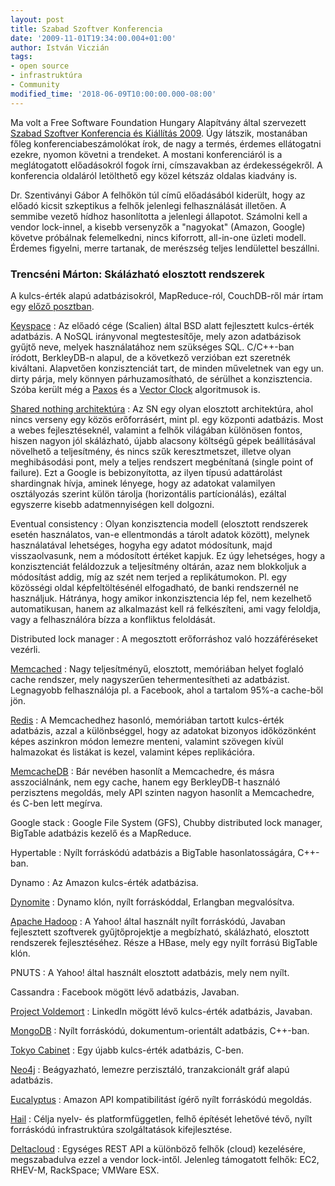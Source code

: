```yaml
---
layout: post
title: Szabad Szoftver Konferencia
date: '2009-11-01T19:34:00.004+01:00'
author: István Viczián
tags:
- open source
- infrastruktúra
- Community
modified_time: '2018-06-09T10:00:00.000-08:00'
---
```


Ma volt a Free Software Foundation Hungary Alapítvány által szervezett
[Szabad Szoftver Konferencia és Kiállítás
2009](http://konf.fsf.hu/cgis/ossc/2009/index). Úgy látszik, mostanában
főleg konferenciabeszámolókat írok, de nagy a termés, érdemes
ellátogatni ezekre, nyomon követni a trendeket. A mostani konferenciáról
is a meglátogatott előadásokról fogok írni, címszavakban az
érdekességekről. A konferencia oldaláról letölthető egy közel kétszáz
oldalas kiadvány is.

Dr. Szentiványi Gábor A felhőkön túl című előadásából kiderült, hogy az
előadó kicsit szkeptikus a felhők jelenlegi felhasználását illetően. A
semmibe vezető hídhoz hasonlította a jelenlegi állapotot. Számolni kell
a vendor lock-innel, a kisebb versenyzők a "nagyokat" (Amazon, Google)
követve próbálnak felemelkedni, nincs kiforrott, all-in-one üzleti
modell. Érdemes figyelni, merre tartanak, de merészség teljes
lendülettel beszállni.

### Trencséni Márton: Skálázható elosztott rendszerek

A kulcs-érték alapú adatbázisokról, MapReduce-ról, CouchDB-ről már írtam
egy [előző posztban](/2009/10/06/web-konferencia-2009.html).

[Keyspace](http://scalien.com/keyspace/)
:   Az előadó cége (Scalien) által BSD alatt fejlesztett kulcs-érték
    adatbázis. A NoSQL irányvonal megtestesítője, mely azon adatbázisok
    gyűjtő neve, melyek használatához nem szükséges SQL. C/C++-ban
    íródott, BerkleyDB-n alapul, de a következő verzióban ezt szeretnék
    kiváltani. Alapvetően konzisztenciát tart, de minden műveletnek van
    egy un. dirty párja, mely könnyen párhuzamosítható, de sérülhet a
    konzisztencia. Szóba került még a
    [Paxos](http://en.wikipedia.org/wiki/Paxos_algorithm) és a [Vector
    Clock](http://en.wikipedia.org/wiki/Vector_clock) algoritmusok is.

[Shared nothing architektúra](http://en.wikipedia.org/wiki/Shared_nothing_architecture)
:   Az SN egy olyan elosztott architektúra, ahol nincs verseny egy közös
    erőforrásért, mint pl. egy központi adatbázis. Most a webes
    fejlesztéseknél, valamint a felhők világában különösen fontos,
    hiszen nagyon jól skálázható, újabb alacsony költségű gépek
    beállításával növelhető a teljesítmény, és nincs szűk
    keresztmetszet, illetve olyan meghibásodási pont, mely a teljes
    rendszert megbénítaná (single point of failure). Ezt a Google is
    bebizonyította, az ilyen típusú adattárolást shardingnak hívja,
    aminek lényege, hogy az adatokat valamilyen osztályozás szerint
    külön tárolja (horizontális partícionálás), ezáltal egyszerre kisebb
    adatmennyiségen kell dolgozni.

Eventual consistency
:   Olyan konzisztencia modell (elosztott rendszerek esetén használatos,
    van-e ellentmondás a tárolt adatok között), melynek használatával
    lehetséges, hogyha egy adatot módosítunk, majd visszaolvasunk, nem a
    módosított értéket kapjuk. Ez úgy lehetséges, hogy a konzisztenciát
    feláldozzuk a teljesítmény oltárán, azaz nem blokkoljuk a módosítást
    addig, míg az szét nem terjed a replikátumokon. Pl. egy közösségi
    oldal képfeltöltésénél elfogadható, de banki rendszernél ne
    használjuk. Hátránya, hogy amikor inkonzisztencia lép fel, nem
    kezelhető automatikusan, hanem az alkalmazást kell rá felkészíteni,
    ami vagy feloldja, vagy a felhasználóra bízza a konfliktus
    feloldását.

Distributed lock manager
:   A megosztott erőforráshoz való hozzáféréseket vezérli.

[Memcached](http://www.danga.com/memcached/)
:   Nagy teljesítményű, elosztott, memóriában helyet foglaló cache
    rendszer, mely nagyszerűen tehermentesítheti az adatbázist.
    Legnagyobb felhasználója pl. a Facebook, ahol a tartalom 95%-a
    cache-ből jön.

[Redis](http://code.google.com/p/redis/)
:   A Memcachedhez hasonló, memóriában tartott kulcs-érték adatbázis,
    azzal a különbséggel, hogy az adatokat bizonyos időközönként képes
    aszinkron módon lemezre menteni, valamint szövegen kívül halmazokat
    és listákat is kezel, valamint képes replikációra.

[MemcacheDB](http://memcachedb.org/)
:   Bár nevében hasonlít a Memcachedre, és másra asszociálnánk, nem egy
    cache, hanem egy BerkleyDB-t használó perzisztens megoldás, mely API
    szinten nagyon hasonlít a Memcachedre, és C-ben lett megírva.

Google stack
:   Google File System (GFS), Chubby distributed lock manager, BigTable
    adatbázis kezelő és a MapReduce.

Hypertable
:   Nyílt forráskódú adatbázis a BigTable hasonlatosságára, C++-ban.

Dynamo
:   Az Amazon kulcs-érték adatbázisa.

[Dynomite](http://github.com/cliffmoon/dynomite/tree/master)
:   Dynamo klón, nyílt forráskóddal, Erlangban megvalósítva.

[Apache Hadoop](http://hadoop.apache.org/)
:   A Yahoo! által használt nyílt forráskódú, Javaban fejlesztett
    szoftverek gyűjtőprojektje a megbízható, skálázható, elosztott
    rendszerek fejlesztéséhez. Része a HBase, mely egy nyílt forrású
    BigTable klón.

PNUTS
:   A Yahoo! által használt elosztott adatbázis, mely nem nyílt.

Cassandra
:   Facebook mögött lévő adatbázis, Javaban.

[Project Voldemort](http://project-voldemort.com/)
:   LinkedIn mögött lévő kulcs-érték adatbázis, Javaban.

[MongoDB](http://www.mongodb.org/display/DOCS/Home)
:   Nyílt forráskódú, dokumentum-orientált adatbázis, C++-ban.

[Tokyo Cabinet](http://1978th.net/tokyocabinet/)
:   Egy újabb kulcs-érték adatbázis, C-ben.

[Neo4j](http://neo4j.org/)
:   Beágyazható, lemezre perzisztáló, tranzakcionált gráf alapú
    adatbázis.

[Eucalyptus](http://open.eucalyptus.com/)
:   Amazon API kompatibilitást ígérő nyílt forráskódú megoldás.

[Hail](http://hail.wiki.kernel.org/index.php/Main_Page)
:   Célja nyelv- és platformfüggetlen, felhő építését lehetővé tévő,
    nyílt forráskódú infrastruktúra szolgáltatások kifejlesztése.

[Deltacloud](http://deltacloud.org/)
:   Egységes REST API a különböző felhők (cloud) kezelésére,
    megszabadulva ezzel a vendor lock-intől. Jelenleg támogatott felhők:
    EC2, RHEV-M, RackSpace; VMWare ESX.

